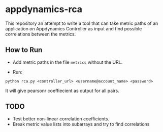 # appdynamics-rca
This repository an attempt to write a tool that can take metric paths of an application on Appdynamics Controller as input and find possible correlations between the metrics.

## How to Run

 - Add metric paths in the file `metrics` without the URL.
 
 - Run:
```
python rca.py <controller_url> <username@account_name> <password>
```

It will give pearsonr coeffiecient as output for all pairs. 

## TODO
- Test better non-linear correlation coefficients.
- Break metric value lists into subarrays and try to find correlations
